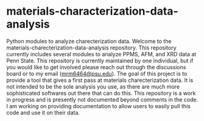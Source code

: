 # materials-characterization-data-analysis
 Python modules to analyze charecterization data.
Welcome to the materials-charecterization-data-analysis repository. This repository currently includes several modules to analyze PPMS, AFM, and XRD data at Penn State. This repository is currently maintained by one individual, but if you would like to get involved please reach out through the discussions board or to my email (mrm6464@psu.edu). 
The goal of this project is to provide a tool that gives a first pass at materials charecterization data. It is not intended to be the sole analysis you use, as there are much more sophisticated softwares out there that can do this. 
This repository is a work in progress and is presently not documented beyond comments in the code. I am working on providing documentation to allow users to easily pull this code and use it on their data. 
